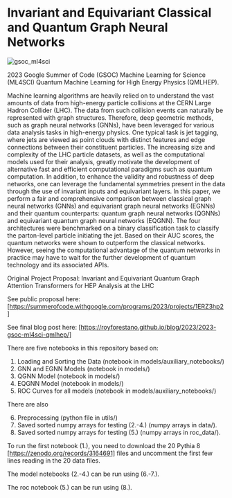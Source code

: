 # Invariant and Equivariant Classical and Quantum Graph Neural Networks

![gsoc_ml4sci](https://github.com/royforestano/2023_gsoc_ml4sci_qmlhep_gnn/assets/96851867/3ed6ecda-bbe2-4e80-8e97-fa3e3b6647bf)


2023 Google Summer of Code (GSOC) Machine Learning for Science (ML4SCI) Quantum Machine Learning for High Energy Physics (QMLHEP).

Machine learning algorithms are heavily relied on to understand the vast amounts of data from high-energy particle collisions at the CERN Large Hadron Collider (LHC). The data from such collision events can naturally be represented with graph structures. Therefore, deep geometric methods, such as graph neural networks (GNNs), have been leveraged for various data analysis tasks in high-energy physics. One typical task is jet tagging, where jets are viewed as point clouds with distinct features and edge connections between their constituent particles. The increasing size and complexity of the LHC particle datasets, as well as the computational models used for their analysis, greatly motivate the development of alternative fast and efficient computational paradigms such as quantum computation. In addition, to enhance the validity and robustness of deep networks, one can leverage the fundamental symmetries present in the data through the use of invariant inputs and equivariant layers. In this paper, we perform a fair and comprehensive comparison between classical graph neural networks (GNNs) and equivariant graph neural networks (EGNNs) and their quantum counterparts: quantum graph neural networks (QGNNs) and equivariant quantum graph neural networks (EQGNN). The four architectures were benchmarked on a binary classification task to classify the parton-level particle initiating the jet. Based on their AUC scores, the quantum networks were shown to outperform the classical networks. However, seeing the computational advantage of the quantum networks in practice may have to wait for the further development of quantum technology and its associated APIs. 

Original Project Proposal: Invariant and Equivariant Quantum Graph Attention Transformers for HEP Analysis at the LHC

See public proposal here: [https://summerofcode.withgoogle.com/programs/2023/projects/1ERZ3hp2]

See final blog post here: [https://royforestano.github.io/blog/2023/2023-gsoc-ml4sci-qmlhep/]

There are five notebooks in this repository based on:

1. Loading and Sorting the Data  (notebook in models/auxiliary_notebooks/)
2. GNN and EGNN Models           (notebook in models/)
3. QGNN Model                    (notebook in models/)
4. EQGNN Model                   (notebook in models/)
5. ROC Curves for all models     (notebook in models/auxiliary_notebooks/)

There are also

6. Preprocessing (python file in utils/)
7. Saved sorted numpy arrays for testing (2.-4.)  (numpy arrays in data/).
8. Saved sorted numpy arrays for testing (5.)  (numpy arrays in roc_data/).

To run the first notebook (1.), you need to download the 20 Pythia 8 [https://zenodo.org/records/3164691] files and uncomment the first few lines reading in the 20 data files.

The model notebooks (2.-4.) can be run using (6.-7.).

The roc notebook (5.) can be run using (8.).
